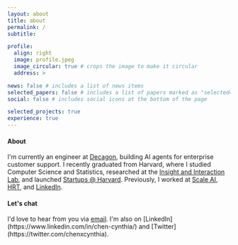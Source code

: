 ```yaml
---
layout: about
title: about
permalink: /
subtitle:

profile:
  align: right
  image: profile.jpeg
  image_circular: true # crops the image to make it circular
  address: >

news: false # includes a list of news items
selected_papers: false # includes a list of papers marked as "selected={true}"
social: false # includes social icons at the bottom of the page

selected_projects: true
experience: true
---
```


<h4> About </h4>

I'm currently an engineer at [Decagon](https://decagon.ai/), building AI agents for enterprise customer support. I recently graduated from Harvard, where I studied Computer Science and Statistics, researched at the [Insight and Interaction Lab](https://insight.seas.harvard.edu/), and launched [Startups @ Harvard](https://www.startupsatharvard.com/). Previously, I worked at [Scale AI](https://scale.com), [HRT](https://www.hudsonrivertrading.com/), and [LinkedIn](https://linkedin.com).

<!-- I'm also working on AI interpretability research at Harvard's [Insight and Interaction Lab](https://insight.seas.harvard.edu). I'm interested in visualizing transformer models (check out our recent [paper](https://arxiv.org/pdf/2305.03210.pdf) on transformer attention). -->

<!-- I am a [Neo Scholar](https://neo.com/), an HBS Roberts Family [Technology Innovation Fellow](https://www.hbs.edu/mba/roberts-family-fellows/Pages/default.aspx), and the founder of [Opportunity X](https://opportunityx.org/). -->

<h4> Let's chat </h4>
I'd love to hear from you via <a href="mailto:cynthia9chen@gmail.com">email</a>. I'm also on [LinkedIn](https://www.linkedin.com/in/chen-cynthia/) and [Twitter](https://twitter.com/chenxcynthia).

<!-- I've also worked on AI interpretability research, specifically on visualizing transformer attention and  (check out our recent [paper](https://arxiv.org/pdf/2305.03210.pdf) on visualizing transformer attention). My [research](https://chenxcynthia.github.io/projects/attention/) is supervised by [Prof. Martin Wattenberg](https://www.bewitched.com/) at the [Insight and Interaction Lab](https://insight.seas.harvard.edu). -->

<!-- I also enjoy developing research methods to understand AI models and exploring the intersection of art and data. -->

<!-- What I've worked on:
- Developing software at [Scale AI](scale.com), [Hudson River Trading](https://www.hudsonrivertrading.com/), and [LinkedIn](linkedin.com).
- Investigating the inner workings of transformer language models. My [research]() is supervised by [Prof. Martin Wattenberg](https://www.bewitched.com/) at the [Insight and Interaction Lab](https://insight.seas.harvard.edu). Check out our paper on [attention pattern visualization](!
- Creating [artistic data visualizations](https://chenxcynthia.github.io/projects/) by using data as an artistic medium.
- Founding [Opportunity X](https://opportunityx.org/), a student-led nonprofit that has created research programs at 27 under-resourced schools for 2000+ middle school students nationwide.

At Harvard, I am a [Roberts Family Technology Innovation Fellow](https://www.hbs.edu/mba/roberts-family-fellows/Pages/default.aspx) and a Teaching Fellow for [CS 73](https://wattenberg.github.io/cs73/), a course on generative and data-driven artwork. I also enjoy playing volleyball on the women's club team and organizing events within the Harvard startup community.  -->
